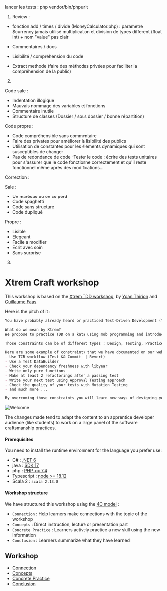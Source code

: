 
lancer les tests : php vendor/bin/phpunit

1) Review :

- fonction add / times / divide (MoneyCalculator.php) :
	parametre $currency jamais utilisé
	multiplication et division de types different (float int) + nom "value" pas clair

- Commentaires / docs
- Lisibilité / compréhension du code
- Extract methode (faire des méthodes privées pour faciliter la compréhension de la public)


2)

Code sale :
- Indentation illogique
- Mauvais nommage des variables et fonctions
- Commentaire inutile
- Structure de classes (Dossier / sous dossier / bonne répartition)


Code propre :
- Code compréhensible sans commentaire
- Faire des privates pour améliorer la lisibilité des publics
- Utilisation de constantes pour les éléments dynamiques qui sont susceptibles de changer
- Pas de redondance de code
-Tester le code : écrire des tests unitaires pour s'assurer que le code fonctionne correctement et qu'il reste fonctionnel même après des modifications...

Correction : 

Sale : 
- Un marécae ou on se perd
- Code spaghetti
- Code sans structure
- Code dupliqué

Propre :
- Lisible
- Elegeant 
- Facile a modifier
- Ecrit avec soin
- Sans surprise

3) 




# Xtrem Craft workshop

This workshop is based on the [Xtrem TDD workshop](https://github.com/les-tontons-crafters/xtrem-tdd-money-kata), 
by [Yoan Thirion](https://github.com/ythirion) and [Guillaume Faas](https://github.com/Tr00d)  

Here is the pitch of it :

```markdown
You have probably already heard or practiced Test-Driven Development (TDD) but have you already tried it in an Xtrem way?

What do we mean by Xtrem?
We propose to practice TDD on a kata using mob programming and introducing different constraints that you will pick randomly. We expect you to find smart ways to overcome those constraints.

Those constraints can be of different types : Design, Testing, Practice, Architecture.

Here are some example of constraints that we have documented on our website :
- Use TCR workflow (Test && Commit || Revert)
- Use a Test DataBuilder
- Check your dependency freshness with libyear
- Write only pure functions
- Make at least 2 refactorings after a passing test
- Write your next test using Approval Testing approach
- Check the quality of your tests with Mutation Testing
- and much more ...

By overcoming those constraints you will learn new ways of designing your code that you will be able to use in your day-to-day.
```

![Welcome](docs/img/xtrem-tdd-logo.png)

The changes made tend to adapt the content to an apprentice developer audience (like students) to work on a large panel of the software craftsmanship practices. 

#### Prerequisites
You need to install the runtime environment for the language you prefer use:

- C# : [.NET 6](https://dotnet.microsoft.com/en-us/download/dotnet/6.0)
- java : [SDK 17](https://www.oracle.com/java/technologies/downloads/)
- php : [PHP >= 7.4](https://www.php.net/manual/en/install.php)
- Typescript : [node >= 18.12](https://docs.npmjs.com/downloading-and-installing-node-js-and-npm)
- Scala 2 : `scala 2.13.8`

#### Workshop structure
We have structured this workshop using the [4C model](https://www.bowperson.com/2017/11/reposting-a-quick-guide-to-the-4cs-map/) :

- `Connection` : Help learners make connections with the topic of the workshop
- `Concepts` : Direct instruction, lecture or presentation part
- `Concrete Practice` : Learners actively practice a new skill using the new information
- `Conclusion` :  Learners summarize what they have learned

## Workshop
- [Connection](docs/connection.md)
- [Concepts](docs/concepts.md)
- [Concrete Practice](docs/facilitation.md)
- [Conclusion](docs/conclusion.md)
